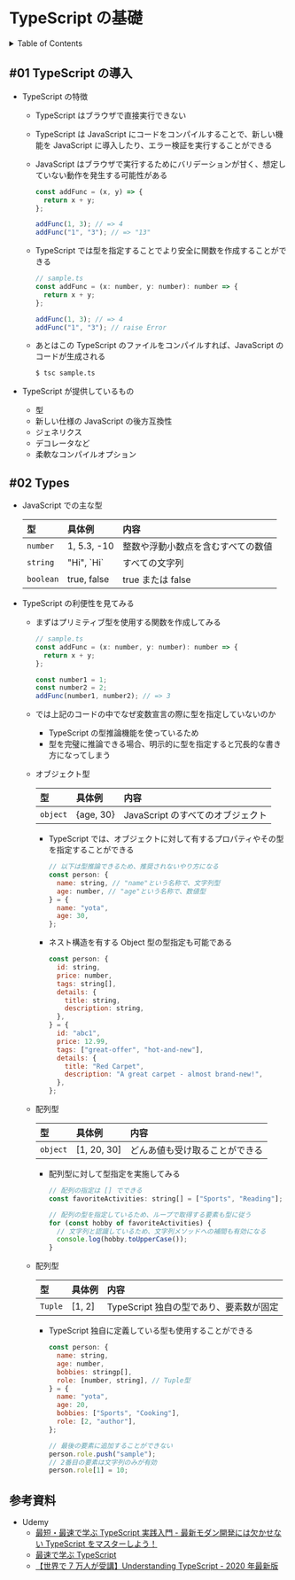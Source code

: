 # TypeScript の基礎

<!-- START doctoc generated TOC please keep comment here to allow auto update -->
<!-- DON'T EDIT THIS SECTION, INSTEAD RE-RUN doctoc TO UPDATE -->
<details>
<summary>Table of Contents</summary>

- [&#035;01 TypeScript の導入](#01-typescript-%E3%81%AE%E5%B0%8E%E5%85%A5)
- [&#035;02 Types](#02-types)
- [参考資料](#%E5%8F%82%E8%80%83%E8%B3%87%E6%96%99)

</details>
<!-- END doctoc generated TOC please keep comment here to allow auto update -->

## #01 TypeScript の導入

- TypeScript の特徴

  - TypeScript はブラウザで直接実行できない
  - TypeScript は JavaScript にコードをコンパイルすることで、新しい機能を JavaScript に導入したり、エラー検証を実行することができる
  - JavaScript はブラウザで実行するためにバリデーションが甘く、想定していない動作を発生する可能性がある

    ```js
    const addFunc = (x, y) => {
      return x + y;
    };

    addFunc(1, 3); // => 4
    addFunc("1", "3"); // => "13"
    ```

  - TypeScript では型を指定することでより安全に関数を作成することができる

    ```js
    // sample.ts
    const addFunc = (x: number, y: number): number => {
      return x + y;
    };

    addFunc(1, 3); // => 4
    addFunc("1", "3"); // raise Error
    ```

  - あとはこの TypeScript のファイルをコンパイルすれば、JavaScript のコードが生成される

    ```bash
    $ tsc sample.ts
    ```

- TypeScript が提供しているもの

  - 型
  - 新しい仕様の JavaScript の後方互換性
  - ジェネリクス
  - デコレータなど
  - 柔軟なコンパイルオプション

## #02 Types

- JavaScript での主な型

  | 型        | 具体例       | 内容                               |
  | :-------- | :----------- | :--------------------------------- |
  | `number`  | 1, 5.3, -10  | 整数や浮動小数点を含むすべての数値 |
  | `string`  | "Hi", \`Hi\` | すべての文字列                     |
  | `boolean` | true, false  | true または false                  |

- TypeScript の利便性を見てみる

  - まずはプリミティブ型を使用する関数を作成してみる

    ```js
    // sample.ts
    const addFunc = (x: number, y: number): number => {
      return x + y;
    };

    const number1 = 1;
    const number2 = 2;
    addFunc(number1, number2); // => 3
    ```

  - では上記のコードの中でなぜ変数宣言の際に型を指定していないのか

    - TypeScript の型推論機能を使っているため
    - 型を完璧に推論できる場合、明示的に型を指定すると冗長的な書き方になってしまう

  - オブジェクト型

    | 型       | 具体例    | 内容                              |
    | :------- | :-------- | :-------------------------------- |
    | `object` | {age, 30} | JavaScript のすべてのオブジェクト |

    - TypeScript では、オブジェクトに対して有するプロパティやその型を指定することができる

      ```js
      // 以下は型推論できるため、推奨されないやり方になる
      const person: {
        name: string, // "name"という名称で、文字列型
        age: number, // "age"という名称で、数値型
      } = {
        name: "yota",
        age: 30,
      };
      ```

    - ネスト構造を有する Object 型の型指定も可能である

      ```js
      const person: {
        id: string,
        price: number,
        tags: string[],
        details: {
          title: string,
          description: string,
        },
      } = {
        id: "abc1",
        price: 12.99,
        tags: ["great-offer", "hot-and-new"],
        details: {
          title: "Red Carpet",
          description: "A great carpet - almost brand-new!",
        },
      };
      ```

  - 配列型

    | 型       | 具体例      | 内容                           |
    | :------- | :---------- | :----------------------------- |
    | `object` | [1, 20, 30] | どんあ値も受け取ることができる |

    - 配列型に対して型指定を実施してみる

      ```js
      // 配列の指定は [] でできる
      const favoriteActivities: string[] = ["Sports", "Reading"];

      // 配列の型を指定しているため、ループで取得する要素も型に従う
      for (const hobby of favoriteActivities) {
        // 文字列と認識しているため、文字列メソッドへの補間も有効になる
        console.log(hobby.toUpperCase());
      }
      ```

  - 配列型

    | 型      | 具体例 | 内容                                    |
    | :------ | :----- | :-------------------------------------- |
    | `Tuple` | [1, 2] | TypeScript 独自の型であり、要素数が固定 |

    - TypeScript 独自に定義している型も使用することができる

      ```js
      const person: {
        name: string,
        age: number,
        bobbies: stringp[],
        role: [number, string], // Tuple型
      } = {
        name: "yota",
        age: 20,
        bobbies: ["Sports", "Cooking"],
        role: [2, "author"],
      };

      // 最後の要素に追加することができない
      person.role.push("sample");
      // 2番目の要素は文字列のみが有効
      person.role[1] = 10;
      ```

## 参考資料

- Udemy
  - [最短・最速で学ぶ TypeScript 実践入門 - 最新モダン開発には欠かせない TypeScript をマスターしよう！](https://www.udemy.com/course/typescript-typescript/)
  - [最速で学ぶ TypeScript](https://www.udemy.com/course/typescript-react-frontend/)
  - [【世界で 7 万人が受講】Understanding TypeScript - 2020 年最新版](https://nssol.udemy.com/course/understanding-typescript-jp/)
